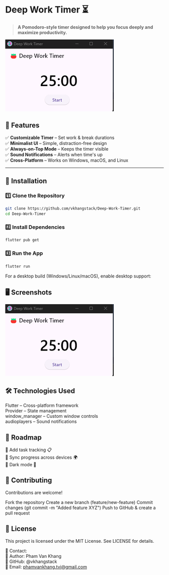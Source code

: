 # Deep Work Timer ⏳

> **A Pomodoro-style timer designed to help you focus deeply and maximize productivity.**

![Deep Work Timer](image.png)

## 📌 Features

✅ **Customizable Timer** – Set work & break durations  
✅ **Minimalist UI** – Simple, distraction-free design  
✅ **Always-on-Top Mode** – Keeps the timer visible  
✅ **Sound Notifications** – Alerts when time's up  
✅ **Cross-Platform** – Works on Windows, macOS, and Linux

---

## 🚀 Installation

### 1️⃣ Clone the Repository

```bash
git clone https://github.com/vkhangstack/Deep-Work-Timer.git
cd Deep-Work-Timer
```

### 2️⃣ Install Dependencies

```bash
flutter pub get
```

### 3️⃣ Run the App

```bash
flutter run
```

For a desktop build (Windows/Linux/macOS), enable desktop support:

## 🖥️ Screenshots

![alt text](image.png)

## 🛠️ Technologies Used

Flutter – Cross-platform framework \
Provider – State management \
window_manager – Custom window controls \
audioplayers – Sound notifications

## 📝 Roadmap

🔲 Add task tracking 📋 \
🔲 Sync progress across devices 🌍 \
🔲 Dark mode 🌙

## 🤝 Contributing

Contributions are welcome!

Fork the repository
Create a new branch (feature/new-feature)
Commit changes (git commit -m "Added feature XYZ")
Push to GitHub & create a pull request

## 📜 License

This project is licensed under the MIT License. See LICENSE for details.

📧 Contact: \
📌 Author: Pham Van Khang \
📌 GitHub: @vkhangstack \
📌 Email: phamvankhang.tvi@gmail.com
